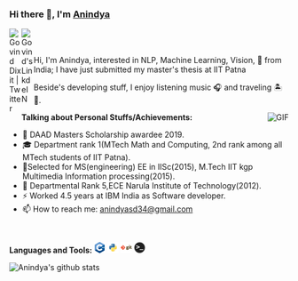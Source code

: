 


### Hi there 👋, I'm [Anindya](https://anindyasdas.github.io/)


<a href="https://twitter.com/GOVINDDIXIT05">
  <img align="left" alt="Govind Dixit | Twitter" width="22px" src="https://cdn.jsdelivr.net/npm/simple-icons@v3/icons/twitter.svg" />
</a>
<a href="https://www.linkedin.com/in/anindyasdas">
  <img align="left" alt="Govind's LinkdeIN" width="22px" src="https://cdn.jsdelivr.net/npm/simple-icons@v3/icons/linkedin.svg" />
</a>
<br />
<br />

Hi, I'm Anindya, interested in NLP, Machine Learning, Vision, 🚀 from India; I have just submitted my master's thesis at IIT Patna


Beside's developing stuff, I enjoy listening music 🎧 and traveling 🏝️🗻.



  <img align="right" alt="GIF" src="https://media0.giphy.com/media/WdJPzVkIGEQEw/200w.gif" />


**Talking about Personal Stuffs/Achievements:**

- 🥇 DAAD Masters Scholarship awardee 2019. 
- 🎓 Department rank 1(MTech Math and Computing, 2nd rank among all MTech students of IIT Patna). 
- 👨‍Selected for MS(engineering) EE in IISc(2015), M.Tech IIT kgp Multimedia Information processing(2015).
- 🌱 Departmental Rank 5,ECE Narula Institute of Technology(2012).
- ⚡️ Worked 4.5 years at IBM India as Software developer.
- 📫 How to reach me: anindyasd34@gmail.com

&nbsp;

**Languages and Tools:**
<code><img height="20" src="https://raw.githubusercontent.com/github/explore/80688e429a7d4ef2fca1e82350fe8e3517d3494d/topics/cpp/cpp.png"></code>
<code><img height="20" src="https://raw.githubusercontent.com/github/explore/80688e429a7d4ef2fca1e82350fe8e3517d3494d/topics/python/python.png"></code>
<code><img height="20" src="https://raw.githubusercontent.com/github/explore/80688e429a7d4ef2fca1e82350fe8e3517d3494d/topics/git/git.png"></code>
<code><img height="20" src="https://raw.githubusercontent.com/github/explore/80688e429a7d4ef2fca1e82350fe8e3517d3494d/topics/terminal/terminal.png"></code>


![Anindya's github stats](https://github-readme-stats.vercel.app/api?username=anindyasdas&show_icons=true&hide_border=true)



